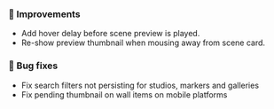 ### 🎨 Improvements
* Add hover delay before scene preview is played.
* Re-show preview thumbnail when mousing away from scene card.

### 🐛 Bug fixes
* Fix search filters not persisting for studios, markers and galleries
* Fix pending thumbnail on wall items on mobile platforms
